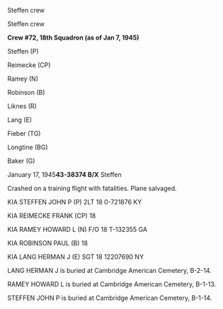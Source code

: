 





Steffen crew






 




Steffen
crew

**Crew
#72, 18th Squadron (as of Jan 7, 1945\)**

Steffen
(P)

Reimecke
(CP)

Ramey
(N)

Robinson
(B)

Liknes
(R)

Lang
(E)

Fieber
(TG)

Longtine
(BG)

Baker
(G)

 

January 17, 1945**43-38374 B/X** Steffen

Crashed
on a training flight with fatalities. Plane salvaged.

KIA
STEFFEN JOHN P (P) 2LT
18 0-721876  KY

KIA
REIMECKE FRANK (CP) 18

KIA
RAMEY HOWARD L (N) F/O
18
T-132355
GA

KIA
ROBINSON PAUL (B) 18

KIA
LANG HERMAN J (E) SGT
18
12207690
NY

 

LANG
HERMAN J is buried at Cambridge American Cemetery, B-2-14.

RAMEY
HOWARD L is buried at Cambridge American Cemetery, B-1-13.

STEFFEN
JOHN P is buried at Cambridge American Cemetery, B-1-14.

 

 





